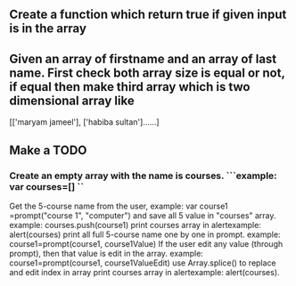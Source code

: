 ## Create a function which return true if given input is in the array
## Given an array of firstname and an array of last name. First check both array size is equal or not, if equal then make third array which is two dimensional array like
[['maryam jameel'], ['habiba sultan']......]
## Make a TODO
### Create an empty array with the name is courses. ```example: var courses=[] ``  
Get the 5-course name from the user, example: var course1 =prompt("course 1", "computer")   and save all 5 value in "courses" array. example: courses.push(course1)  print courses array in alertexample: alert(courses)  print all full 5-course name one by one in prompt. example: course1=prompt(course1, course1Value)  If the user edit any value (through prompt), then that value is edit in the array.  example: course1=prompt(course1, course1ValueEdit) use Array.splice() to replace and edit index in array  print courses array in alertexample: alert(courses).
